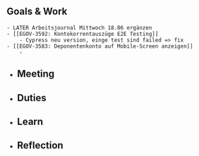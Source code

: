 ## Goals & Work
	- LATER Arbeitsjournal Mittwoch 18.06 ergänzen
	- [[EGOV-3592: Kontokorrentauszüge E2E Testing]]
		- Cypress neu version, einge test sind failed => fix
	- [[EGOV-3583: Deponentenkonto auf Mobile-Screen anzeigen]]
		-
- ## Meeting
- ## Duties
- ## Learn
- ## Reflection